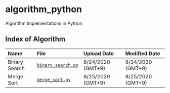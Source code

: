 # algorithm_python
Algorithm Implementations in Python

## Index of Algorithm
| **Name** | **File** | **Upload Date** | **Modified Date**
|:-------|:--------------------------------|:-----|:---------|
| Binary Search | [`binary_search.py`][binary_search]           | 8/24/2020 (GMT+9) | 8/24/2020 (GMT+9) |
| Merge Sort | [`merge_sort.py`][merge_sort]           | 8/25/2020 (GMT+9) | 8/25/2020 (GMT+9) |

<!---Reference Links-->
[binary_search]:../master/binary_search.py
[merge_sort]:../master/merge_sort.py